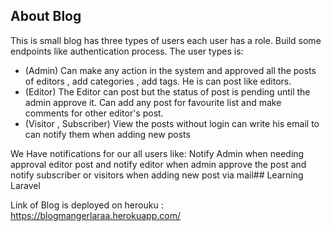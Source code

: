 ## About Blog

This is small blog has three types of users each user has a role. Build some endpoints like authentication process. The user types is:
- (Admin) Can make any action in the system and approved all the posts of editors , add categories , add tags. He is can post like editors.
- (Editor) The Editor can post but the status of post is pending until the admin approve it. Can add any post for favourite list and make comments for other editor's post.
- (Visitor , Subscriber) View the posts without login can write his email to can notify them when adding new posts

We Have notifications for our all users like: Notify Admin when needing approval editor post and notify editor when admin approve the post and notify subscriber or visitors when adding new post via mail## Learning Laravel

Link of Blog is deployed on herouku : https://blogmangerlaraa.herokuapp.com/

